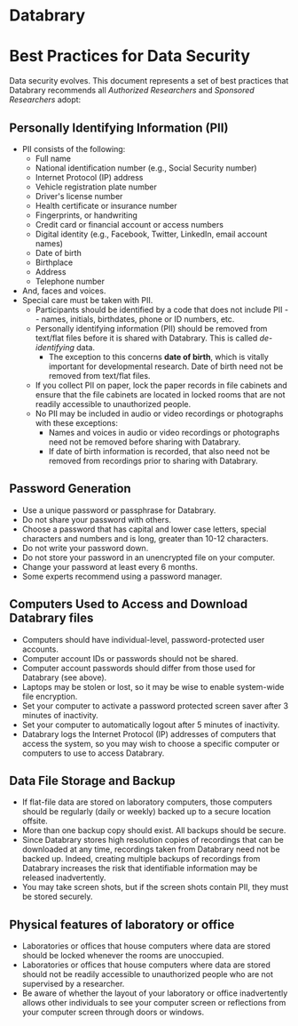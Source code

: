 # Databrary
# Best Practices for Data Security

Data security evolves. This document represents a set of best practices that Databrary recommends all *Authorized Researchers* and *Sponsored Researchers* adopt:

## Personally Identifying Information (PII)

- PII consists of the following:
	- Full name
	- National identification number (e.g., Social Security number)
	- Internet Protocol (IP) address
	- Vehicle registration plate number
	- Driver's license number
	- Health certificate or insurance number
	- Fingerprints, or handwriting
	- Credit card or financial account or access numbers
	- Digital identity (e.g., Facebook, Twitter, LinkedIn, email account names)
	- Date of birth
	- Birthplace
	- Address
	- Telephone number
- And, faces and voices.
- Special care must be taken with PII.
	- Participants should be identified by a code that does not include PII -- names, initials, birthdates, phone or ID numbers, etc.
	- Personally identifying information (PII) should be removed from text/flat files before it is shared with Databrary. This is called *de-identifying* data.
		- The exception to this concerns **date of birth**, which is vitally important for developmental research. Date of birth need not be removed from text/flat files. 
	- If you collect PII on paper, lock the paper records in file cabinets and ensure that the file cabinets are located in locked rooms that are not readily accessible to unauthorized people.
	- No PII may be included in audio or video recordings or photographs with these exceptions:
		- Names and voices in audio or video recordings or photographs need not be removed before sharing with Databrary. 
		- If date of birth information is recorded, that also need not be removed from recordings prior to sharing with Databrary.

## Password Generation

- Use a unique password or passphrase for Databrary.
- Do not share your password with others.
- Choose a password that has capital and lower case letters, special characters and numbers and is long, greater than 10-12 characters.
- Do not write your password down.
- Do not store your password in an unencrypted file on your computer.
- Change your password at least every 6 months.
- Some experts recommend using a password manager.

## Computers Used to Access and Download Databrary files

- Computers should have individual-level, password-protected user accounts.
- Computer account IDs or passwords should not be shared.
- Computer account passwords should differ from those used for Databrary (see above).
- Laptops may be stolen or lost, so it may be wise to enable system-wide file encryption.
- Set your computer to activate a password protected screen saver after 3 minutes of inactivity.
- Set your computer to automatically logout after 5 minutes of inactivity.
- Databrary logs the Internet Protocol (IP) addresses of computers that access the system, so you may wish to choose a specific computer or computers to use to access Databrary.

## Data File Storage and Backup

- If flat-file data are stored on laboratory computers, those computers should be regularly (daily or weekly) backed up to a secure location offsite.
- More than one backup copy should exist. All backups should be secure.
- Since Databrary stores high resolution copies of recordings that can be downloaded at any time, recordings taken from Databrary need not be backed up. Indeed, creating multiple backups of recordings from Databrary increases the risk that identifiable information may be released inadvertently.
- You may take screen shots, but if the screen shots contain PII, they must be stored securely.

## Physical features of laboratory or office

- Laboratories or offices that house computers where data are stored should be locked whenever the rooms are unoccupied.
- Laboratories or offices that house computers where data are stored should not be readily accessible to unauthorized people who are not supervised by a researcher.
- Be aware of whether the layout of your laboratory or office inadvertently allows other individuals to see your computer screen or reflections from your computer screen through doors or windows.

